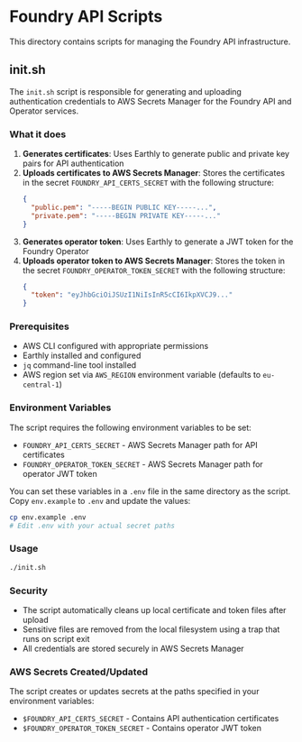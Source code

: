 # Foundry API Scripts

This directory contains scripts for managing the Foundry API infrastructure.

## init.sh

The `init.sh` script is responsible for generating and uploading authentication credentials to AWS Secrets Manager for the Foundry API and Operator services.

### What it does

1. **Generates certificates**: Uses Earthly to generate public and private key pairs for API authentication
2. **Uploads certificates to AWS Secrets Manager**: Stores the certificates in the secret `FOUNDRY_API_CERTS_SECRET` with the following structure:
   ```json
   {
     "public.pem": "-----BEGIN PUBLIC KEY-----...",
     "private.pem": "-----BEGIN PRIVATE KEY-----..."
   }
   ```
3. **Generates operator token**: Uses Earthly to generate a JWT token for the Foundry Operator
4. **Uploads operator token to AWS Secrets Manager**: Stores the token in the secret `FOUNDRY_OPERATOR_TOKEN_SECRET` with the following structure:
   ```json
   {
     "token": "eyJhbGciOiJSUzI1NiIsInR5cCI6IkpXVCJ9..."
   }
   ```

### Prerequisites

- AWS CLI configured with appropriate permissions
- Earthly installed and configured
- `jq` command-line tool installed
- AWS region set via `AWS_REGION` environment variable (defaults to `eu-central-1`)

### Environment Variables

The script requires the following environment variables to be set:

- `FOUNDRY_API_CERTS_SECRET` - AWS Secrets Manager path for API certificates
- `FOUNDRY_OPERATOR_TOKEN_SECRET` - AWS Secrets Manager path for operator JWT token

You can set these variables in a `.env` file in the same directory as the script. Copy `env.example` to `.env` and update the values:

```bash
cp env.example .env
# Edit .env with your actual secret paths
```

### Usage

```bash
./init.sh
```

### Security

- The script automatically cleans up local certificate and token files after upload
- Sensitive files are removed from the local filesystem using a trap that runs on script exit
- All credentials are stored securely in AWS Secrets Manager

### AWS Secrets Created/Updated

The script creates or updates secrets at the paths specified in your environment variables:

- `$FOUNDRY_API_CERTS_SECRET` - Contains API authentication certificates
- `$FOUNDRY_OPERATOR_TOKEN_SECRET` - Contains operator JWT token